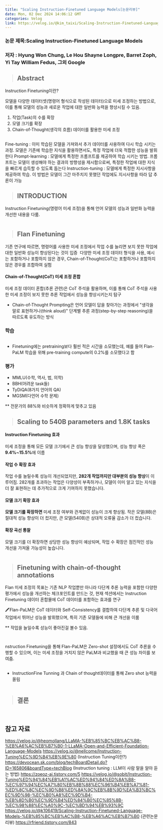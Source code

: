 ```yaml
---
title: "Scaling Instruction-Finetuned Language Models[논문리뷰]"
date: Mon, 02 Dec 2024 14:06:12 GMT
categories: Velog
link: https://velog.io/@kim_taixi/Scaling-Instruction-Finetuned-Language-Models%EB%85%BC%EB%AC%B8%EB%A6%AC%EB%B7%B0
---
```


<h3 id="논문-제목scaling-instruction-finetuned-language-models">논문 제목:Scaling Instruction-Finetuned Language Models</h3>
<h3 id="저자--hyung-won-chung-le-hou-shayne-longpre-barret-zoph-yi-tay-william-fedus-그외-google">저자 : Hyung Won Chung, Le Hou Shayne Longpre, Barret Zoph, Yi Tay William Fedus, 그외 Google</h3>
<blockquote>
<h2 id="abstract">Abstract</h2>
</blockquote>
<p>Instruction Finetuning이란?</p>
<p>모델을 다양한 데이터셋(명령어 형식으로 작성된 데이터)으로 미세 조정하는 방법으로, 이를 통해 모델의 성능과 새로운 작업에 대한 일반화 능력을 향상시킬 수 있음.</p>
<ol>
<li>작업(Task)의 수를 확장</li>
<li>모델 크기를 확장</li>
<li>Chain-of-Thought(생각의 흐름) 데이터를 활용한 미세 조정</li>
</ol>
<p><img alt="" src="https://velog.velcdn.com/images/kim_taixi/post/4b72bb75-b87f-4df9-bf34-f13c337aad9b/image.png" /></p>
<p>Fine-tuning : 이미 학습된 모델을 가져와서 추가 데이터를 사용하여 다시 학습 시키는 과정. 모델은 기존에 학습한 지식을 활용하면서도, 특정 작업에 더욱 적합한 성능을 발휘한다
Prompt-learning : 모델에게 특정한 프롬프트를 제공하여 학습 시키는 방법. 프롬프트는 모델이 생성해야 하는 결과의 방향성을 제시함으로써, 특정한 작업에 대한 지식을 빠르게 습득할 수 있도록 돕는다
Instruction-tuning : 모델에게 특정한 지시사항을 제공하여 학습. 이 방법은 모델이 그간 마주치지 못했던 작업에도 지시사항을 따라 답 추론이 가능</p>
<blockquote>
<h2 id="introduction">INTRODUCTION</h2>
</blockquote>
<p>Instruction Finetuning(명령어 미세 조정)을 통해 언어 모델의 성능과 일반화 능력을 개선한 내용을 다룸.</p>
<p><img alt="" src="https://velog.velcdn.com/images/kim_taixi/post/60830e42-6556-40a0-b428-01ecedbe3249/image.png" /></p>
<blockquote>
<h2 id="flan-finetuning">Flan Finetuning</h2>
</blockquote>
<p>기존 연구에 따르면, 명령어를 사용한 미세 조정에서 작업 수를 늘리면 보지 못한 작업에 대한 일반화 성능이 향상된다는 것이 입증
<img alt="" src="https://velog.velcdn.com/images/kim_taixi/post/249126d4-92fd-4465-a3c9-24d0f5d35734/image.png" />
다양한 미세 조정 데이터 형식을 사용, 예시는 포함하거나 포함하지 않은 경우, Chain-of-Thought(CoT)는 포함하거나 포함하지 않은 경우를 조합하여 실험</p>
<h4 id="chain-of-thoughtcot-미세-조정-혼합">Chain-of-Thought(CoT) 미세 조정 혼합</h4>
<p>미세 조정 데이터 혼합(추론 관련)은 CoT 주석을 활용하며, 이를 통해 CoT 주석을 사용한 미세 조정이 보지 못한 추론 작업에서 성능을 향상시키는지 탐구</p>
<ul>
<li>Chain-of-Thought Prompting은 언어 모델이 답을 찾아가는 과정에서 &quot;생각을 말로 표현하거나(think aloud)&quot; 단계별 추론 과정(step-by-step reasoning)을 따르도록 유도하는 방식</li>
</ul>
<h3 id="학습">학습</h3>
<p><img alt="" src="https://velog.velcdn.com/images/kim_taixi/post/c779782e-dd2d-46d4-be58-8d7756468344/image.png" /></p>
<ul>
<li>Finetuning에는 pretraining보다 훨씬 적은 시간을 소모했는데, 예를 들어 Flan-PaLM 학습을 위해 pre-training compute의 0.2%를 소모했다고 함</li>
</ul>
<h3 id="평가">평가</h3>
<ul>
<li>MMLU(수학, 역사, 법, 의학)</li>
<li>BBH(어려운 task들)</li>
<li>TyDiQA(8가지 언어의 QA)</li>
<li>MGSM(다언어 수학 문제)</li>
</ul>
<p>** 전문가의 88%와 비슷하게 정확하게 맞추고 있음 </p>
<blockquote>
<h2 id="scaling-to-540b-parameters-and-18k-tasks">Scaling to 540B parameters and 1.8K tasks</h2>
</blockquote>
<h4 id="instruction-finetuning-효과">Instruction Finetuning 효과</h4>
<p>미세 조정을 통해 모든 모델 크기에서 큰 성능 향상을 달성했으며, 성능 향상 폭은 <strong>9.4%~15.5%</strong>에 이름</p>
<h4 id="작업-수-확장-효과">작업 수 확장 효과</h4>
<p>작업 수를 늘릴수록 성능이 개선되었지만, <strong>282개 작업까지만 대부분의 성능 향상</strong>이 이루어짐.
282개를 초과하는 작업은 다양성이 부족하거나, 모델이 이미 알고 있는 지식을 더 잘 표현하는 데 추가적으로 크게 기여하지 못했습니다.</p>
<h4 id="모델-크기-확장-효과">모델 크기 확장 효과</h4>
<p><strong>모델 크기를 확장하면</strong> 미세 조정 여부와 관계없이 성능이 크게 향상됨.
작은 모델(8B)은 절대적 성능 향상이 더 컸지만, 큰 모델(540B)은 상대적 오류율 감소가 더 컸습니다.</p>
<h4 id="확장-곡선-통찰">확장 곡선 통찰</h4>
<p>모델 크기를 더 확장하면 상당한 성능 향상이 예상되며, 작업 수 확장은 점진적인 성능 개선을 가져올 가능성이 높습니다.</p>
<p><img alt="" src="https://velog.velcdn.com/images/kim_taixi/post/94e329a6-7a06-45b3-a587-ebcb163d87ce/image.png" /></p>
<blockquote>
<h2 id="finetuning-with-chain-of-thought-annotations">Finetuning with chain-of-thought annotations</h2>
</blockquote>
<p>Flan 미세 조정의 목표는 기존 NLP 작업뿐만 아니라 다단계 추론 능력을 포함한 다양한 평가에서 성능을 개선하는 체크포인트를 만드는 것, 현재 섹션에서는 Instruction Finetuning 데이터 혼합물에 CoT 데이터를 포함하는 효과를 연구</p>
<p>🖍️Flan-PaLM은 CoT 데이터와 Self-Consistency를 결합하여 다단계 추론 및 다국어 작업에서 뛰어난 성능을 발휘했으며, 특히 기존 모델들에 비해 큰 개선을 이룸
<img alt="" src="https://velog.velcdn.com/images/kim_taixi/post/418eb952-08c5-479a-bc93-b3627940eec4/image.png" /></p>
<p>** 작업을 늘일수록 성능이 좋아진걸 볼수 있음.</p>
<p><img alt="" src="https://velog.velcdn.com/images/kim_taixi/post/fa30a212-b58c-4832-bb2e-dfda1ba14be3/image.png" /></p>
<p><img alt="" src="https://velog.velcdn.com/images/kim_taixi/post/1da71ed3-566a-427a-8805-b1bd907b9c42/image.png" /></p>
<p>nstruction Finetuning을 통해 Flan-PaLM은 Zero-shot 설정에서도 CoT 추론을 수행할 수 있으며, 이는 미세 조정을 거치지 않은 PaLM과 비교했을 때 큰 성능 차이를 보여줌.</p>
<p><img alt="" src="https://velog.velcdn.com/images/kim_taixi/post/58aae888-c1b0-49ed-8876-f97a6a3e2479/image.png" /></p>
<ul>
<li>InstructionFine Tunning 과 Chain of thought데이터를 통해 Zero shot 능력을 올림</li>
</ul>
<p><img alt="" src="https://velog.velcdn.com/images/kim_taixi/post/4d8b3656-54b2-4c1b-9b5b-db0054c81b01/image.png" /></p>
<blockquote>
<h2 id="결론">결론</h2>
</blockquote>
<p><img alt="" src="https://velog.velcdn.com/images/kim_taixi/post/b636a389-e04c-4e98-857e-c930664c17c2/image.png" />
<img alt="" src="https://velog.velcdn.com/images/kim_taixi/post/7e0ae0ad-999f-4d4a-beeb-7eabc4c48282/image.png" /></p>
<h2 id="참고-자료">참고 자료</h2>
<p><a href="https://velog.io/@heomollang/LLaMA-%EB%85%BC%EB%AC%B8-%EB%A6%AC%EB%B7%B0-1-LLaMA-Open-and-Efficient-Foundation-Language-Models">https://velog.io/@heomollang/LLaMA-%EB%85%BC%EB%AC%B8-%EB%A6%AC%EB%B7%B0-1-LLaMA-Open-and-Efficient-Foundation-Language-Models</a>
<a href="https://velog.io/@nellcome/Instruction-Tuning%EC%9D%B4%EB%9E%80">https://velog.io/@nellcome/Instruction-Tuning%EC%9D%B4%EB%9E%80</a> (Instruction Tuning이란?)
<a href="https://devocean.sk.com/blog/techBoardDetail.do?ID=165806&amp;boardType=techBlog">https://devocean.sk.com/blog/techBoardDetail.do?ID=165806&amp;boardType=techBlog</a> (Instruction tuning : LLM이 사람 말을 알아 듣는 방법)
<a href="https://zoeoz-ai.tistory.com/5">https://zoeoz-ai.tistory.com/5</a>
<a href="https://velog.io/@sobit/Instruction-Tuning%ED%94%84%EB%A1%AC%ED%94%84%ED%8A%B8-%EC%97%94%EC%A7%80%EB%8B%88%EC%96%B4%EB%A7%81-%ED%8C%8C%EC%9D%B8%ED%8A%9C%EB%8B%9D%EA%B3%BC%EC%9D%98-%EC%B0%A8%EC%9D%B4-%EB%8D%B0%EC%9D%B4%ED%84%B0%EC%85%8B-%EC%98%88%EC%A0%9C-%EC%BD%94%EB%93%9C">https://velog.io/@sobit/Instruction-Tuning%ED%94%84%EB%A1%AC%ED%94%84%ED%8A%B8-%EC%97%94%EC%A7%80%EB%8B%88%EC%96%B4%EB%A7%81-%ED%8C%8C%EC%9D%B8%ED%8A%9C%EB%8B%9D%EA%B3%BC%EC%9D%98-%EC%B0%A8%EC%9D%B4-%EB%8D%B0%EC%9D%B4%ED%84%B0%EC%85%8B-%EC%98%88%EC%A0%9C-%EC%BD%94%EB%93%9C</a>
<a href="https://velog.io/@k106419/Scaling-Instruction-Finetuned-Language-Models-%EB%85%BC%EB%AC%B8-%EB%A6%AC%EB%B7%B0">https://velog.io/@k106419/Scaling-Instruction-Finetuned-Language-Models-%EB%85%BC%EB%AC%B8-%EB%A6%AC%EB%B7%B0</a> (관련논문리뷰)
<a href="https://rfriend.tistory.com/843">https://rfriend.tistory.com/843</a></p>
